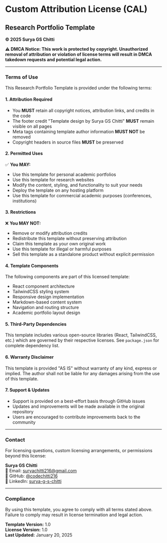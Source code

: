 # Custom Attribution License (CAL)

## Research Portfolio Template
**© 2025 Surya GS Chitti**

**⚠️ DMCA Notice: This work is protected by copyright. Unauthorized removal of attribution or violation of license terms will result in DMCA takedown requests and potential legal action.**

---

### Terms of Use

This Research Portfolio Template is provided under the following terms:

#### 1. **Attribution Required**
- You **MUST** retain all copyright notices, attribution links, and credits in the code
- The footer credit "Template design by Surya GS Chitti" **MUST** remain visible on all pages
- Meta tags containing template author information **MUST NOT** be removed
- Copyright headers in source files **MUST** be preserved

#### 2. **Permitted Uses**
✅ **You MAY:**
- Use this template for personal academic portfolios
- Use this template for research websites
- Modify the content, styling, and functionality to suit your needs
- Deploy the template on any hosting platform
- Use this template for commercial academic purposes (conferences, institutions)

#### 3. **Restrictions**
❌ **You MAY NOT:**
- Remove or modify attribution credits
- Redistribute this template without preserving attribution
- Claim this template as your own original work
- Use this template for illegal or harmful purposes
- Sell this template as a standalone product without explicit permission

#### 4. **Template Components**
The following components are part of this licensed template:
- React component architecture
- TailwindCSS styling system
- Responsive design implementation
- Markdown-based content system
- Navigation and routing structure
- Academic portfolio layout design

#### 5. **Third-Party Dependencies**
This template includes various open-source libraries (React, TailwindCSS, etc.) which are governed by their respective licenses. See `package.json` for complete dependency list.

#### 6. **Warranty Disclaimer**
This template is provided "AS IS" without warranty of any kind, express or implied. The author shall not be liable for any damages arising from the use of this template.

#### 7. **Support & Updates**
- Support is provided on a best-effort basis through GitHub issues
- Updates and improvements will be made available in the original repository
- Users are encouraged to contribute improvements back to the community

---

### Contact
For licensing questions, custom licensing arrangements, or permissions beyond this license:

**Surya GS Chitti**  
📧 Email: suryachitti216@gmail.com  
🐙 GitHub: [@codechitti216](https://github.com/codechitti216)  
🔗 LinkedIn: [surya-g-s-chitti](https://linkedin.com/in/surya-g-s-chitti)

---

### Compliance
By using this template, you agree to comply with all terms stated above. Failure to comply may result in license termination and legal action.

**Template Version:** 1.0  
**License Version:** 1.0  
**Last Updated:** January 20, 2025
